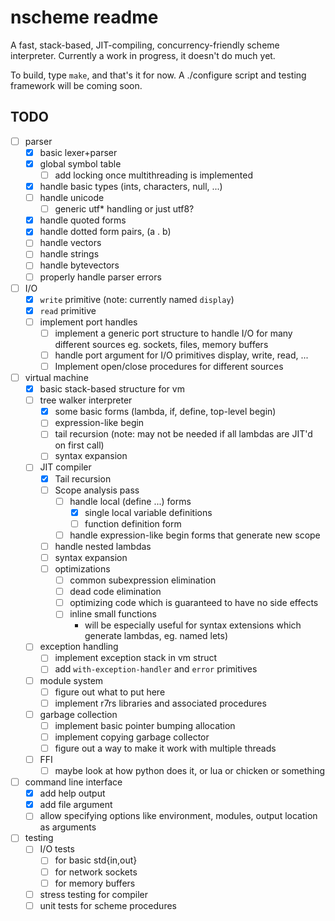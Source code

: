 nscheme readme
==============

A fast, stack-based, JIT-compiling, concurrency-friendly scheme interpreter.
Currently a work in progress, it doesn't do much yet.

To build, type `make`, and that's it for now. A ./configure script and testing
framework will be coming soon.

## TODO
- [ ] parser
    - [x] basic lexer+parser
    - [x] global symbol table
        - [ ] add locking once multithreading is implemented
    - [x] handle basic types (ints, characters, null, ...)
    - [ ] handle unicode
        - [ ] generic utf* handling or just utf8?
    - [x] handle quoted forms
    - [x] handle dotted form pairs, (a . b)
    - [ ] handle vectors
    - [ ] handle strings
    - [ ] handle bytevectors
	- [ ] properly handle parser errors
- [ ] I/O
    - [x] `write` primitive (note: currently named `display`)
    - [x] `read` primitive 
    - [ ] implement port handles
        - [ ] implement a generic port structure to handle I/O for many different
              sources eg. sockets, files, memory buffers
        - [ ] handle port argument for I/O primitives display, write, read, ...
        - [ ] Implement open/close procedures for different sources
- [ ] virtual machine
    - [x] basic stack-based structure for vm
    - [ ] tree walker interpreter
        - [x] some basic forms (lambda, if, define, top-level begin)
        - [ ] expression-like begin
        - [ ] tail recursion (note: may not be needed if all lambdas are JIT'd on first call)
        - [ ] syntax expansion
    - [ ] JIT compiler
        - [x] Tail recursion
        - [ ] Scope analysis pass
            - [ ] handle local (define ...) forms
                - [x] single local variable definitions
                - [ ] function definition form
            - [ ] handle expression-like begin forms that generate new scope
        - [ ] handle nested lambdas
        - [ ] syntax expansion
        - [ ] optimizations
            - [ ] common subexpression elimination
            - [ ] dead code elimination
            - [ ] optimizing code which is guaranteed to have no side effects
            - [ ] inline small functions
                - will be especially useful for syntax extensions
                  which generate lambdas, eg. named lets)
    - [ ] exception handling
        - [ ] implement exception stack in vm struct
        - [ ] add `with-exception-handler` and `error` primitives
    - [ ] module system
        - [ ] figure out what to put here
        - [ ] implement r7rs libraries and associated procedures
    - [ ] garbage collection
        - [ ] implement basic pointer bumping allocation
        - [ ] implement copying garbage collector
        - [ ] figure out a way to make it work with multiple threads
    - [ ] FFI
        - [ ] maybe look at how python does it, or lua or chicken or something
- [ ] command line interface
    - [x] add help output
    - [x] add file argument
    - [ ] allow specifying options like environment, modules, output location as arguments
- [ ] testing
    - [ ] I/O tests
        - [ ] for basic std{in,out}
        - [ ] for network sockets
        - [ ] for memory buffers
    - [ ] stress testing for compiler
    - [ ] unit tests for scheme procedures

